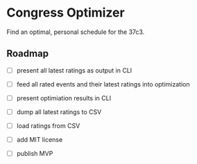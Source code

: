 # Congress Optimizer

Find an optimal, personal schedule for the 37c3.

## Roadmap

- [ ] present all latest ratings as output in CLI
- [ ] feed all rated events and their latest ratings into optimization
- [ ] present optimiation results in CLI

- [ ] dump all latest ratings to CSV
- [ ] load ratings from CSV

- [ ] add MIT license
- [ ] publish MVP
